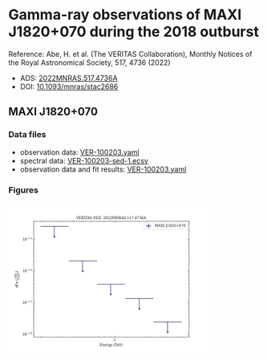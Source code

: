 # Gamma-ray observations of MAXI J1820+070 during the 2018 outburst

Reference:
Abe, H. et al. (The VERITAS Collaboration), Monthly Notices of the Royal Astronomical Society, 517, 4736 (2022)

- ADS: [2022MNRAS.517.4736A](http://adsabs.harvard.edu/abs/2022MNRAS.517.4736A)
- DOI: [10.1093/mnras/stac2686](https://doi.org/10.1093/mnras/stac2686)

## MAXI J1820+070
### Data files

- observation data: [VER-100203.yaml](VER-100203.yaml)
- spectral data: [VER-100203-sed-1.ecsv](VER-100203-sed-1.ecsv)
- observation data and fit results: [VER-100203.yaml](VER-100203.yaml)


### Figures

<img src="figures/2022MNRAS.517.4736A-VER-100203-1-sed.png" alt="drawing" width="400"/>
